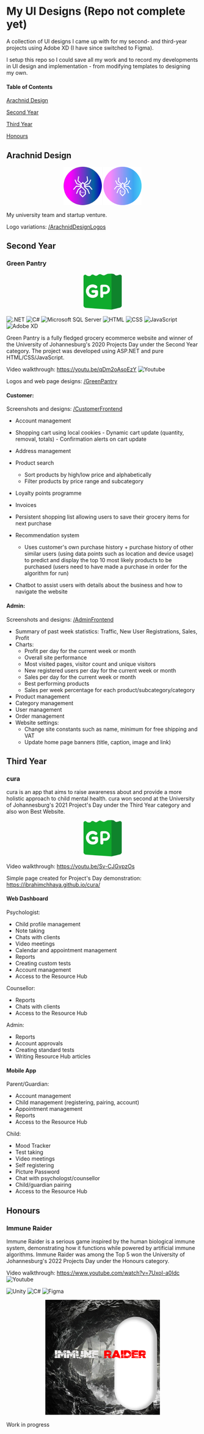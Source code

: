 # My UI Designs (Repo not complete yet)
A collection of UI designs I came up with for my second- and third-year projects using Adobe XD (I have since switched to Figma).

I setup this repo so I could save all my work and to record my developments in UI design and implementation - from modifying templates to designing my own.

#### Table of Contents
[Arachnid Design](#arachnid-design)

[Second Year](#second-year)

[Third Year](#third-year)

[Honours](#honours)


## Arachnid Design

<p align="center">
      <img width="100" src="/ArachnidDesignLogos/2020ADLogo.png">
      <img width="100" src="/ArachnidDesignLogos/2021ADLogo.png">
</p>

<p>My university team and startup venture.</p>

Logo variations: [/ArachnidDesignLogos](/ArachnidDesignLogos)
      
## Second Year
### Green Pantry

<p align="center">
      <img width="100" src="/GreenPantry/Logos/GP_Logo.png"
</p>
      
![.NET](https://img.shields.io/badge/.NET-512BD4.svg?style=for-the-badge&logo=dotnet&logoColor=white)
![C#](https://img.shields.io/badge/C%20Sharp-239120.svg?style=for-the-badge&logo=C-Sharp&logoColor=white)
![Microsoft SQL Server](https://img.shields.io/badge/Microsoft%20SQL%20Server-CC2927.svg?style=for-the-badge&logo=Microsoft-SQL-Server&logoColor=white)
![HTML](https://img.shields.io/badge/HTML5-E34F26.svg?style=for-the-badge&logo=HTML5&logoColor=white)
![CSS](https://img.shields.io/badge/CSS3-1572B6.svg?style=for-the-badge&logo=CSS3&logoColor=white)
![JavaScript](https://img.shields.io/badge/JavaScript-F7DF1E.svg?style=for-the-badge&logo=JavaScript&logoColor=black)
![Adobe XD](https://img.shields.io/badge/Adobe%20XD-FF61F6.svg?style=for-the-badge&logo=Adobe-XD&logoColor=white)
      
Green Pantry is a fully fledged grocery ecommerce website and winner of the University of Johannesburg's 2020 Projects Day under the Second Year category. The project was developed using ASP.NET and pure HTML/CSS/JavaScript.
      
Video walkthrough: https://youtu.be/qDm2oAsoEzY ![Youtube](https://img.shields.io/badge/YouTube-FF0000.svg?style=for-the-badge&logo=YouTube&logoColor=white)

Logos and web page designs: [/GreenPantry](/GreenPantry)
      
#### Customer:

Screenshots and designs: [/CustomerFrontend](/GreenPantry/CustomerFrontend)

- Account management
- Shopping cart using local cookies
      - Dynamic cart update (quantity, removal, totals)
      - Confirmation alerts on cart update
- Address management
- Product search
     - Sort products by high/low price and alphabetically
     - Filter products by price range and subcategory
- Loyalty points programme
- Invoices
- Persistent shopping list allowing users to save their grocery items for next purchase
- Recommendation system

     - Uses customer's own purchase history + purchase history of other similar users (using data points such as location and device usage) to predict and display the top 10 most likely products to be purchased (users need to have made a purchase in order for the algorithm for run)
- Chatbot to assist users with details about the business and how to navigate the website

#### Admin:

Screenshots and designs: [/AdminFrontend](/GreenPantry/AdminFrontend)

- Summary of past week statistics: Traffic, New User Registrations, Sales, Profit
- Charts:
     - Profit per day for the current week or month
     - Overall site performance
     - Most visited pages, visitor count and unique visitors
     - New registered users per day for the current week or month
     - Sales per day for the current week or month
     - Best performing products
     - Sales per week percentage for each product/subcategory/category
- Product management
- Category management
- User management
- Order management
- Website settings: 
     - Change site constants such as name, minimum for free shipping and VAT
     - Update home page banners (title, caption, image and link)
      
## Third Year
### cura
cura is an app that aims to raise awareness about and provide a more holistic approach to child mental health.
cura won second at the University of Johannesburg's 2021 Project's Day under the Third Year category and also won Best Website.
      
<p align="center">
      <img width="100" src="/GreenPantry/Logos/GP_Logo.png"
</p>
      
Video walkthrough: https://youtu.be/Sv-CJGvpzOs

Simple page created for Project's Day demonstration: https://ibrahimchhaya.github.io/cura/

#### Web Dashboard
Psychologist:
- Child profile management
- Note taking
- Chats with clients
- Video meetings
- Calendar and appointment management
- Reports
- Creating custom tests
- Account management
- Access to the Resource Hub

Counsellor:
- Reports
- Chats with clients
- Access to the Resource Hub

Admin:
- Reports
- Account approvals
- Creating standard tests
- Writing Resource Hub articles

#### Mobile App
Parent/Guardian:
- Account management
- Child management (registering, pairing, account)
- Appointment management
- Reports
- Access to the Resource Hub

Child:
- Mood Tracker
- Test taking
- Video meetings
- Self registering
- Picture Password
- Chat with psychologst/counsellor
- Child/guardian pairing
- Access to the Resource Hub

## Honours
### Immune Raider
      
Immune Raider is a serious game inspired by the human biological immune system, demonstrating how it functions while powered by artificial immune algorithms. Immune Raider was among the Top 5 won the University of Johannesburg's 2022 Projects Day under the Honours category.
      
Video walkthrough: https://www.youtube.com/watch?v=7UxoI-a0Idc ![Youtube](https://img.shields.io/badge/YouTube-FF0000.svg?style=for-the-badge&logo=YouTube&logoColor=white)

![Unity](https://img.shields.io/badge/Unity-FFFFFF.svg?style=for-the-badge&logo=Unity&logoColor=black)
![C#](https://img.shields.io/badge/C%20Sharp-239120.svg?style=for-the-badge&logo=C-Sharp&logoColor=white)
![Figma](https://img.shields.io/badge/Figma-F24E1E.svg?style=for-the-badge&logo=Figma&logoColor=white)

<p align="center">
      <img width="300" src="/ImmuneRaiderLogo1.png">
</p>

Work in progress
